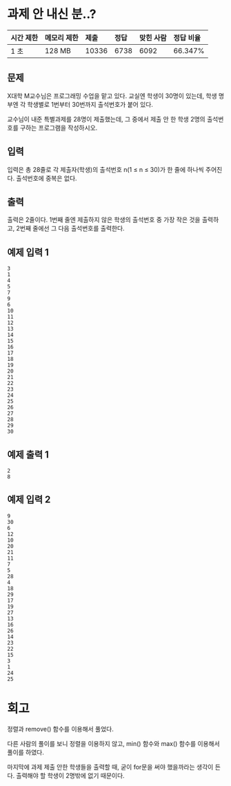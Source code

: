 # 과제 안 내신 분..? 

| 시간 제한 | 메모리 제한 | 제출  | 정답 | 맞힌 사람 | 정답 비율 |
| :-------- | :---------- | :---- | :--- | :-------- | :-------- |
| 1 초      | 128 MB      | 10336 | 6738 | 6092      | 66.347%   |

## 문제

X대학 M교수님은 프로그래밍 수업을 맡고 있다. 교실엔 학생이 30명이 있는데, 학생 명부엔 각 학생별로 1번부터 30번까지 출석번호가 붙어 있다.

교수님이 내준 특별과제를 28명이 제출했는데, 그 중에서 제출 안 한 학생 2명의 출석번호를 구하는 프로그램을 작성하시오.

## 입력

입력은 총 28줄로 각 제출자(학생)의 출석번호 n(1 ≤ n ≤ 30)가 한 줄에 하나씩 주어진다. 출석번호에 중복은 없다.

## 출력

출력은 2줄이다. 1번째 줄엔 제출하지 않은 학생의 출석번호 중 가장 작은 것을 출력하고, 2번째 줄에선 그 다음 출석번호를 출력한다.

## 예제 입력 1 

```
3
1
4
5
7
9
6
10
11
12
13
14
15
16
17
18
19
20
21
22
23
24
25
26
27
28
29
30
```

## 예제 출력 1 

```
2
8
```

## 예제 입력 2 

```
9
30
6
12
10
20
21
11
7
5
28
4
18
29
17
19
27
13
16
26
14
23
22
15
3
1
24
25
```

# 회고

정렬과 remove() 함수를 이용해서 풀었다.

다른 사람의 풀이를 보니 정렬을 이용하지 않고, min() 함수와 max() 함수를 이용해서 풀이를 하였다.

마지막에 과제 제출 안한 학생들을 출력할 때, 굳이 for문을 써야 했을까라는 생각이 든다. 출력해야 할 학생이 2명밖에 없기 때문이다.